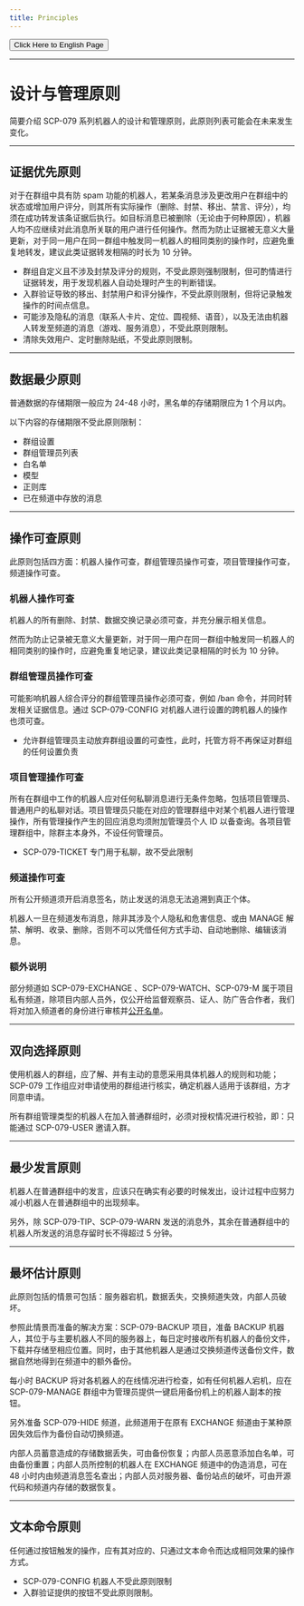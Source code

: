 ```yaml
---
title: Principles
---
```


<link rel="stylesheet" href="/css/chinese.css">
<button onmouseover="PlaySound('totop1')" onmouseout="StopSound('totop1')" onclick="window.location.href = '/principles/';" class="en">Click Here to English Page</button>

---

# 设计与管理原则

简要介绍 SCP-079 系列机器人的设计和管理原则，此原则列表可能会在未来发生变化。

---

## 证据优先原则

对于在群组中具有防 spam 功能的机器人，若某条消息涉及更改用户在群组中的状态或增加用户评分，则其所有实际操作（删除、封禁、移出、禁言、评分），均须在成功转发该条证据后执行。如目标消息已被删除（无论由于何种原因），机器人均不应继续对此消息所关联的用户进行任何操作。然而为防止证据被无意义大量更新，对于同一用户在同一群组中触发同一机器人的相同类别的操作时，应避免重复地转发，建议此类证据转发相隔的时长为 10 分钟。

- 群组自定义且不涉及封禁及评分的规则，不受此原则强制限制，但可酌情进行证据转发，用于发现机器人自动处理时产生的判断错误。
- 入群验证导致的移出、封禁用户和评分操作，不受此原则限制，但将记录触发操作的时间点信息。
- 可能涉及隐私的消息（联系人卡片、定位、圆视频、语音），以及无法由机器人转发至频道的消息（游戏、服务消息），不受此原则限制。
- 清除失效用户、定时删除贴纸，不受此原则限制。

---

## 数据最少原则

普通数据的存储期限一般应为 24-48 小时，黑名单的存储期限应为 1 个月以内。

以下内容的存储期限不受此原则限制：

- 群组设置
- 群组管理员列表
- 白名单
- 模型
- 正则库
- 已在频道中存放的消息

---

## 操作可查原则

此原则包括四方面：机器人操作可查，群组管理员操作可查，项目管理操作可查，频道操作可查。

### 机器人操作可查

机器人的所有删除、封禁、数据交换记录必须可查，并充分展示相关信息。

然而为防止记录被无意义大量更新，对于同一用户在同一群组中触发同一机器人的相同类别的操作时，应避免重复地记录，建议此类记录相隔的时长为 10 分钟。

### 群组管理员操作可查

可能影响机器人综合评分的群组管理员操作必须可查，例如 /ban 命令，并同时转发相关证据信息。通过 SCP-079-CONFIG 对机器人进行设置的跨机器人的操作也须可查。

- 允许群组管理员主动放弃群组设置的可查性，此时，托管方将不再保证对群组的任何设置负责

### 项目管理操作可查

所有在群组中工作的机器人应对任何私聊消息进行无条件忽略，包括项目管理员、普通用户的私聊对话。项目管理员只能在对应的管理群组中对某个机器人进行管理操作，所有管理操作产生的回应消息均须附加管理员个人 ID 以备查询。各项目管理群组中，除群主本身外，不设任何管理员。

- SCP-079-TICKET 专门用于私聊，故不受此限制

### 频道操作可查

所有公开频道须开启消息签名，防止发送的消息无法追溯到真正个体。

机器人一旦在频道发布消息，除非其涉及个人隐私和危害信息、或由 MANAGE 解禁、解明、收录、删除，否则不可以凭借任何方式手动、自动地删除、编辑该消息。

### 额外说明

部分频道如 SCP-079-EXCHANGE 、SCP-079-WATCH、SCP-079-M 属于项目私有频道，除项目内部人员外，仅公开给监督观察员、证人、防广告合作者，我们将对加入频道者的身份进行审核并[公开名单](/transparency-zh/)。

---

## 双向选择原则

使用机器人的群组，应了解、并有主动的意愿采用具体机器人的规则和功能； SCP-079 工作组应对申请使用的群组进行核实，确定机器人适用于该群组，方才同意申请。

所有群组管理类型的机器人在加入普通群组时，必须对授权情况进行校验，即：只能通过 SCP-079-USER 邀请入群。

---

## 最少发言原则

机器人在普通群组中的发言，应该只在确实有必要的时候发出，设计过程中应努力减小机器人在普通群组中的出现频率。

另外，除 SCP-079-TIP、SCP-079-WARN 发送的消息外，其余在普通群组中的机器人所发送的消息存留时长不得超过 5 分钟。

---

## 最坏估计原则

此原则包括的情景可包括：服务器宕机，数据丢失，交换频道失效，内部人员破坏。

参照此情景而准备的解决方案：SCP-079-BACKUP 项目，准备 BACKUP 机器人，其位于与主要机器人不同的服务器上，每日定时接收所有机器人的备份文件，下载并存储至相应位置。同时，由于其他机器人是通过交换频道传送备份文件，数据自然地得到在频道中的额外备份。

每小时 BACKUP 将对各机器人的在线情况进行检查，如有任何机器人宕机，应在 SCP-079-MANAGE 群组中为管理员提供一键启用备份机上的机器人副本的按钮。

另外准备 SCP-079-HIDE 频道，此频道用于在原有 EXCHANGE 频道由于某种原因失效后作为备份自动切换频道。

内部人员蓄意造成的存储数据丢失，可由备份恢复；内部人员恶意添加白名单，可由备份重置；内部人员所控制的机器人在 EXCHANGE 频道中的伪造消息，可在 48 小时内由频道消息签名查出；内部人员对服务器、备份站点的破坏，可由开源代码和频道内存储的数据恢复。

---

## 文本命令原则

任何通过按钮触发的操作，应有其对应的、只通过文本命令而达成相同效果的操作方式。

- SCP-079-CONFIG 机器人不受此原则限制
- 入群验证提供的按钮不受此原则限制。

<audio src="/audio/door/dooropenpage.ogg" autoplay></audio>
